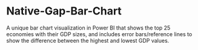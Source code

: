 # Native-Gap-Bar-Chart
A unique bar chart visualization in Power BI that shows the top 25 economies with their GDP sizes, and includes error bars/reference lines to show the difference between the highest and lowest GDP values. 
